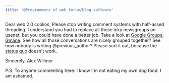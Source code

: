 ```yaml
---
title: '@Programmers of web forum/blog software'
---
```


Dear web 2.0 coolios, Please stop writing comment systems with
half-assed threading. I understand you had to replace all those icky
newsgroups on usenet, but you could have done a better job. Take a look
at [Google
Groups](http://groups.google.com/group/comp.lang.python/topics),
[Gmane](http://news.gmane.org/gmane.comp.python.general). See how all
those conversations are nicely grouped together? See how nobody is
writing @previous\_author? Please sort it out, because the [status
quo](http://www.theregister.co.uk/2008/06/20/mackay_on_carbon_free_uk/comments/)
doesn't work.

Sincerely, Alex Willmer

P.S. To anyone commenting here: I
know I'm not eating my own dog food. I am ashamed.
